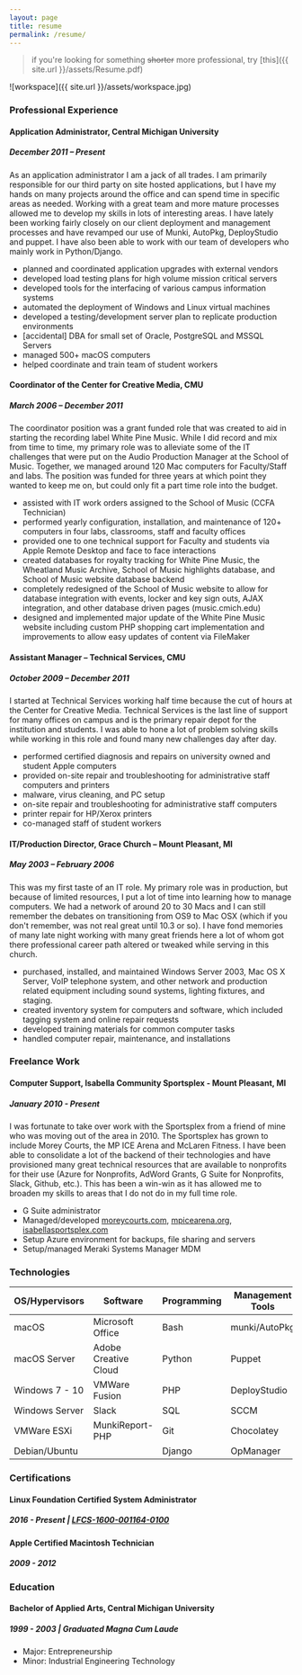 ```yaml
---
layout: page
title: resume
permalink: /resume/
---
```


> if you're looking for something ~~shorter~~ more professional, try [this]({{ site.url }}/assets/Resume.pdf)

![workspace]({{ site.url }}/assets/workspace.jpg)

### **Professional Experience**

#### **Application Administrator, Central Michigan University**

##### **December 2011 – Present**

As an application administrator I am a jack of all trades. I am primarily
responsible for our third party on site hosted applications, but I have my hands
on many projects around the office and can spend time in specific areas as needed.
Working with a great team and more mature processes allowed me to develop my
skills in lots of interesting areas. I have
lately been working fairly closely on our client deployment and management processes
and have revamped our use of Munki, AutoPkg, DeployStudio and puppet.
I have also been able to work with our team of developers who mainly work in
Python/Django.

- planned and coordinated application upgrades with external vendors
- developed load testing plans for high volume mission critical servers
- developed tools for the interfacing of various campus information systems
- automated the deployment of Windows and Linux virtual machines
- developed a testing/development server plan to replicate production environments
- [accidental] DBA for small set of Oracle, PostgreSQL and MSSQL Servers
- managed 500+ macOS computers
- helped coordinate and train team of student workers

#### **Coordinator of the Center for Creative Media, CMU**

##### **March 2006 – December 2011**

The coordinator position was a grant funded role that was created to aid in starting the
recording label White Pine Music. While I did record and
mix from time to time, my primary role was to alleviate some of the IT challenges that
were put on the Audio Production Manager at the School of Music. Together, we managed around
120 Mac computers for Faculty/Staff and labs. The position was funded for three years at
which point they wanted to keep me on, but could only fit a part time role into the budget.

- assisted with IT work orders assigned to the School of Music (CCFA Technician)
- performed yearly configuration, installation, and maintenance of 120+ computers in four labs, classrooms, staff and faculty offices
- provided one to one technical support for Faculty and students via Apple Remote Desktop and face to face interactions
- created databases for royalty tracking for White Pine Music, the Wheatland Music Archive, School of Music highlights database, and School of Music website database backend
- completely redesigned of the School of Music website to allow for database integration with events, locker and key sign outs, AJAX integration, and other database driven pages (music.cmich.edu)
- designed and implemented major update of the White Pine Music website including custom PHP shopping cart implementation and improvements to allow easy updates of content via FileMaker

<!-- - worked with the Faculty Center for Innovative Teaching in creating a custom database solution for their work orders and reporting
- assisted server planning, administration, and migration of Mac OS X Servers
- yearly planning and setup of 15 – 30 new computers
- assisted in project development of White Pine Music potential CD releases
- design for White Pine Music releases including CD covers, posters, and web advertising -->

#### **Assistant Manager – Technical Services, CMU**

##### **October 2009 – December 2011**

I started at Technical Services working half time because the cut of hours at the
Center for Creative Media. Technical Services is the last line of support for many
offices on campus and is the primary repair depot for the institution and students.
I was able to hone a lot of problem solving skills while working in this role and
found many new challenges day after day.

- performed certified diagnosis and repairs on university owned and student Apple computers
- provided on-site repair and troubleshooting for administrative staff computers and printers
- malware, virus cleaning, and PC setup
- on-site repair and troubleshooting for administrative staff computers
- printer repair for HP/Xerox printers
- co-managed staff of student workers

<!-- - maintained the connect.cmich.edu website
- provided database support for the Telecom area -->

#### **IT/Production Director, Grace Church – Mount Pleasant, MI**

##### **May 2003 – February 2006**

This was my first taste of an IT role. My primary role was in production, but because of
limited resources, I put a lot of time into learning how to manage computers. We had
a network of around 20 to 30 Macs and I can still remember the debates on transitioning
from OS9 to Mac OSX (which if you don't remember, was not real great until 10.3 or so).
I have fond memories of many late night working with many great friends here a lot of
whom got there professional career path altered or tweaked while serving in this church.

- purchased, installed, and maintained Windows Server 2003, Mac OS X Server, VoIP telephone system, and other network and production related equipment including sound systems, lighting fixtures, and staging.
- created inventory system for computers and software, which included tagging system and online repair requests
- developed training materials for common computer tasks
- handled computer repair, maintenance, and installations

<!-- - managed a team of six to ten volunteers in charge of production for weekend services and special events. Production for services and events includes audio, lighting, video, and technical direction
- oversaw the development of the Grace Church website redesign
- scheduled teams, created event reviews, provided equipment maintenance and team building for those volunteers serving in production
- created manual for training volunteers on signal flow and sound engineering and taught yearly classes on technical issues
- managed a team of three volunteer designers and developed campaigns for Grace Church weekend services and special events
- created newspaper ads, large format displays, flyers, invitation cards, and banners for use in promotion -->

### **Freelance Work**

#### **Computer Support, Isabella Community Sportsplex - Mount Pleasant, MI**

##### **January 2010 - Present**

I was fortunate to take over work with the Sportsplex from a friend of mine who was moving out of the
area in 2010. The Sportsplex has grown to include Morey Courts, the MP ICE Arena and McLaren Fitness.
I have been able to consolidate a lot of the backend of their technologies and have provisioned
many great technical resources that are available to nonprofits for their use (Azure for Nonprofits, AdWord Grants,
G Suite for Nonprofits, Slack, Github, etc.). This has been a win-win
as it has allowed me to broaden my skills to areas that I do not do in my full time role.

- G Suite administrator
- Managed/developed [moreycourts.com](http://www.moreycourts.com), [mpicearena.org](http://www.mpicearena.org), [isabellasportsplex.com](http://www.isabellasportsplex.com)
- Setup Azure environment for backups, file sharing and servers
- Setup/managed Meraki Systems Manager MDM


### **Technologies**

| OS/Hypervisors           | Software             | Programming | Management Tools | Web Technologies |
|--------------------------|----------------------|-------------|------------------|------------------|
| macOS                    | Microsoft Office     | Bash        | munki/AutoPkg    | Azure            |
| macOS Server             | Adobe Creative Cloud | Python      | Puppet           | Office 365       |
| Windows 7 - 10           | VMWare Fusion        | PHP         | DeployStudio     | G Suite          |
| Windows Server           | Slack                | SQL         | SCCM             | Nginx            |
| VMWare ESXi              | MunkiReport-PHP      | Git         | Chocolatey       |                  |
| Debian/Ubuntu            |                      | Django      | OpManager        |                  |


### **Certifications**

#### **Linux Foundation Certified System Administrator**

##### **2016 - Present | [LFCS-1600-001164-0100](https://training.linuxfoundation.org/certification/verify-linux-certifications)**

#### **Apple Certified Macintosh Technician**

##### **2009 - 2012**


### **Education**

#### **Bachelor of Applied Arts, Central Michigan University**

##### **1999 - 2003 | Graduated Magna Cum Laude**

- Major: Entrepreneurship
- Minor: Industrial Engineering Technology
